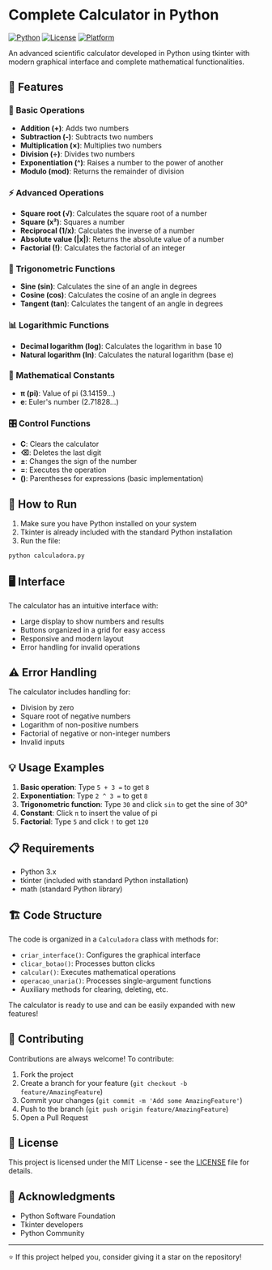 # Complete Calculator in Python

[![Python](https://img.shields.io/badge/Python-3.x-blue.svg)](https://www.python.org/)
[![License](https://img.shields.io/badge/License-MIT-green.svg)](LICENSE)
[![Platform](https://img.shields.io/badge/Platform-Windows%20%7C%20Linux%20%7C%20macOS-lightgrey.svg)](https://www.python.org/)

An advanced scientific calculator developed in Python using tkinter with modern graphical interface and complete mathematical functionalities.

## 🚀 Features

### 🔢 Basic Operations
- **Addition (+)**: Adds two numbers
- **Subtraction (-)**: Subtracts two numbers
- **Multiplication (×)**: Multiplies two numbers
- **Division (÷)**: Divides two numbers
- **Exponentiation (^)**: Raises a number to the power of another
- **Modulo (mod)**: Returns the remainder of division

### ⚡ Advanced Operations
- **Square root (√)**: Calculates the square root of a number
- **Square (x²)**: Squares a number
- **Reciprocal (1/x)**: Calculates the inverse of a number
- **Absolute value (|x|)**: Returns the absolute value of a number
- **Factorial (!)**: Calculates the factorial of an integer

### 📐 Trigonometric Functions
- **Sine (sin)**: Calculates the sine of an angle in degrees
- **Cosine (cos)**: Calculates the cosine of an angle in degrees
- **Tangent (tan)**: Calculates the tangent of an angle in degrees

### 📊 Logarithmic Functions
- **Decimal logarithm (log)**: Calculates the logarithm in base 10
- **Natural logarithm (ln)**: Calculates the natural logarithm (base e)

### 🧮 Mathematical Constants
- **π (pi)**: Value of pi (3.14159...)
- **e**: Euler's number (2.71828...)

### 🎛️ Control Functions
- **C**: Clears the calculator
- **⌫**: Deletes the last digit
- **±**: Changes the sign of the number
- **=**: Executes the operation
- **()**: Parentheses for expressions (basic implementation)

## 🚀 How to Run

1. Make sure you have Python installed on your system
2. Tkinter is already included with the standard Python installation
3. Run the file:

```bash
python calculadora.py
```

## 🖥️ Interface

The calculator has an intuitive interface with:
- Large display to show numbers and results
- Buttons organized in a grid for easy access
- Responsive and modern layout
- Error handling for invalid operations

## ⚠️ Error Handling

The calculator includes handling for:
- Division by zero
- Square root of negative numbers
- Logarithm of non-positive numbers
- Factorial of negative or non-integer numbers
- Invalid inputs

## 💡 Usage Examples

1. **Basic operation**: Type `5 + 3 =` to get `8`
2. **Exponentiation**: Type `2 ^ 3 =` to get `8`
3. **Trigonometric function**: Type `30` and click `sin` to get the sine of 30°
4. **Constant**: Click `π` to insert the value of pi
5. **Factorial**: Type `5` and click `!` to get `120`

## 📋 Requirements

- Python 3.x
- tkinter (included with standard Python installation)
- math (standard Python library)

## 🏗️ Code Structure

The code is organized in a `Calculadora` class with methods for:
- `criar_interface()`: Configures the graphical interface
- `clicar_botao()`: Processes button clicks
- `calcular()`: Executes mathematical operations
- `operacao_unaria()`: Processes single-argument functions
- Auxiliary methods for clearing, deleting, etc.

The calculator is ready to use and can be easily expanded with new features!

## 🤝 Contributing

Contributions are always welcome! To contribute:

1. Fork the project
2. Create a branch for your feature (`git checkout -b feature/AmazingFeature`)
3. Commit your changes (`git commit -m 'Add some AmazingFeature'`)
4. Push to the branch (`git push origin feature/AmazingFeature`)
5. Open a Pull Request

## 📝 License

This project is licensed under the MIT License - see the [LICENSE](LICENSE) file for details.

## 🙏 Acknowledgments

- Python Software Foundation
- Tkinter developers
- Python Community

---

⭐ If this project helped you, consider giving it a star on the repository! 